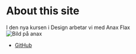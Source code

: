 About this site
==============================================
I den nya kursen i Design arbetar vi med Anax Flax
<br>
![Bild på anax](img/anax.jpg)
<br>
* [GitHub](https://github.com/jonathan0902/Anax-Flat)
